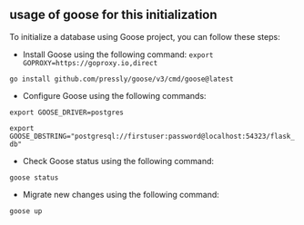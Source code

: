 ## usage of goose for this initialization
To initialize a database using Goose project, you can follow these steps:
 - Install Goose using the following command:
`export GOPROXY=https://goproxy.io,direct`

`go install github.com/pressly/goose/v3/cmd/goose@latest`
 - Configure Goose using the following commands:

`export GOOSE_DRIVER=postgres`

`export GOOSE_DBSTRING="postgresql://firstuser:password@localhost:54323/flask_db"`
 - Check Goose status using the following command:

`goose status`
 - Migrate new changes using the following command:

`goose up`

